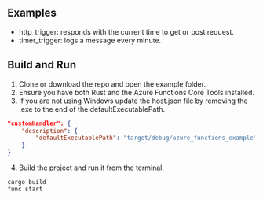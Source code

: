 ## Examples

- http_trigger: responds with the current time to get or post request.
- timer_trigger: logs a message every minute.

## Build and Run

1. Clone or download the repo and open the example folder.
2. Ensure you have both Rust and the Azure Functions Core Tools installed.
3. If you are not using Windows update the host.json file by removing the .exe to the end of the defaultExecutablePath.

```json
"customHandler": {
    "description": {
        "defaultExecutablePath": "target/debug/azure_functions_example"
    }
}
```

4. Build the project and run it from the terminal.

```console
cargo build
func start
```
